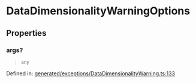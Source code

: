 # DataDimensionalityWarningOptions

## Properties

### args?

> `any`

Defined in:  [generated/exceptions/DataDimensionalityWarning.ts:133](https://github.com/transitive-bullshit/scikit-learn-ts/blob/92ab806/packages/sklearn/src/generated/exceptions/DataDimensionalityWarning.ts#L133)
